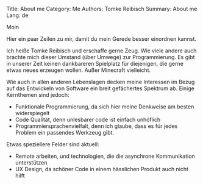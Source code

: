 Title: About me
Category: Me
Authors: Tomke Reibisch
Summary: About me
Lang: de

Moin

Hier ein paar Zeilen zu mir, damit du mein Gerede besser einordnen kannst.

Ich heiße Tomke Reibisch und erschaffe gerne Zeug. Wie viele andere auch brachte mich dieser Umstand (über Umwege) zur Programmierung. Es gibt in unserer Zeit keinen dankbareren Spielplatz für diejenigen, die gerne etwas neues erzeugen wollen. Außer Minecraft vielleicht.

Wie auch in allen anderen Lebenslagen decken meine Interessen im Bezug auf das Entwickeln von Software ein breit gefächertes Spektrum ab. Einige Kernthemen sind jedoch:
- Funktionale Programmierung, da sich hier meine Denkweise am besten widerspiegelt
- Code Qualität, denn unlesbarer code ist einfach unhöflich
- Programmiersprachenvielfalt, denn ich glaube, dass es für jedes Problem ein passendes Werkzeug gibt.

Etwas speziellere Felder sind aktuell:
- Remote arbeiten, und technologien, die die asynchrone Kommunikation unterstützen
- UX Design, da schöner Code in einem hässlichen Produkt auch nicht hilft



